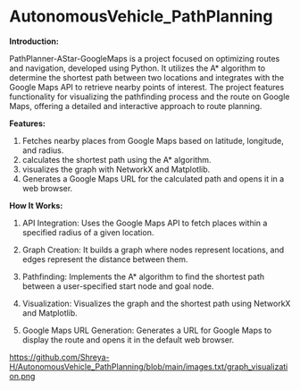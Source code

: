 # AutonomousVehicle_PathPlanning

__Introduction:__

PathPlanner-AStar-GoogleMaps is a project focused on optimizing routes and navigation, developed using Python. It utilizes the A* algorithm to determine the shortest path between two locations and integrates with the Google Maps API to retrieve nearby points of interest. The project features functionality for visualizing the pathfinding process and the route on Google Maps, offering a detailed and interactive approach to route planning.

__Features:__

1. Fetches nearby places from Google Maps based on latitude, longitude, and radius.
2. calculates the shortest path using the A* algorithm.
3. visualizes the graph with NetworkX and Matplotlib.
4. Generates a Google Maps URL for the calculated path and opens it in a web browser.

__How It Works:__

1. API Integration:
Uses the Google Maps API to fetch places within a specified radius of a given location.

2. Graph Creation:
It builds a graph where nodes represent locations, and edges represent the distance between them.

3. Pathfinding:
Implements the A* algorithm to find the shortest path between a user-specified start node and goal node.

4. Visualization:
Visualizes the graph and the shortest path using NetworkX and Matplotlib.

5. Google Maps URL Generation:
Generates a URL for Google Maps to display the route and opens it in the default web browser.

https://github.com/Shreya-H/AutonomousVehicle_PathPlanning/blob/main/images.txt/graph_visualization.png
